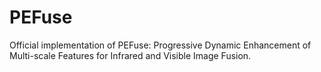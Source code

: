 # PEFuse
Official implementation of PEFuse: Progressive Dynamic Enhancement of Multi-scale Features for Infrared and Visible Image Fusion.
